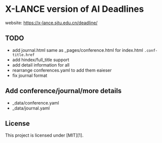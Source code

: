 # X-LANCE version of AI Deadlines

website: https://x-lance.sjtu.edu.cn/deadline/



## TODO

- add journal.html same as _pages/conference.html for index.html `.conf-title.href`
- add hindex/full_title support
- add detail information for all
- rearrange conferences.yaml to add them eaieser
- fix journal format

## Add conference/journal/more details

- _data/conference.yaml
- _data/journal.yaml

## License

This project is licensed under [MIT][1].
